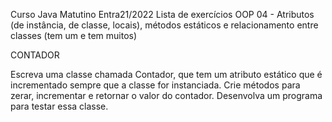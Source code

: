Curso Java Matutino Entra21/2022
Lista de exercícios OOP 04 - Atributos (de instância, de classe,
locais), métodos estáticos e relacionamento entre classes 
(tem um e tem muitos)

CONTADOR

Escreva uma classe chamada Contador, que tem um atributo estático 
que é incrementado sempre que a classe for instanciada. Crie métodos 
para zerar, incrementar e retornar o valor do contador. Desenvolva um 
programa para testar essa classe.
